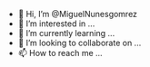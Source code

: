 - 👋 Hi, I’m @MiguelNunesgomrez
- 👀 I’m interested in ...
- 🌱 I’m currently learning ...
- 💞️ I’m looking to collaborate on ...
- 📫 How to reach me ...

<!---
MiguelNunesgomrez/MiguelNunesgomrez is a ✨ special ✨ repository because its `README.md` (this file) appears on your GitHub profile.
You can click the Preview link to take a look at your changes.
--->
